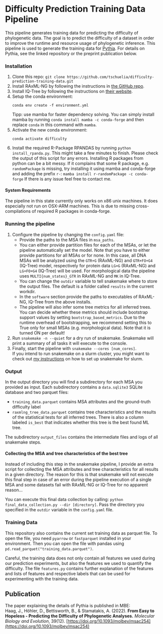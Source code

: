 # Difficulty Prediction Training Data Pipeline
This pipeline generates training data for predicting the difficulty of phylogenetic data.
The goal is to predict the difficulty of a dataset in order to improve the runtime and resource usage of phylogenetic inference.
This pipeline is used to generate the training data for [Pythia](https://github.com/tschuelia/PyPythia). For details on Pythia, see the linked repository or the preprint publication below. 

### Installation
1. Clone this repo: `git clone https://github.com/tschuelia/difficulty-prediction-training-data.git`
2. Install RAxML-NG by following the instructions in [the GitHub repo](https://github.com/amkozlov/raxml-ng).
3. Install IQ-Tree by following the instructions on [their website](http://www.iqtree.org).
4. Setup the conda environment:
    ```
    conda env create -f environment.yml
    ```
   Tipp: use mamba for faster dependency solving. You can simply install mamba by running `conda install mamba -c conda-forge` and then replace `conda` in this command with `mamba`.
5. Activate the new conda environment:
   ```
   conda activate difficulty
   ```
6. Install the required R-Package RPANDAS by running `python install_rpanda.py`. This might take a few minutes to finish. Please check the output of this script for any errors. 
Installing R packages from python can be a bit messy. If it complains that some R package, e.g. `randomPackage` is missing, try installing it using mamba and conda-forge and adding the prefix `r-`: `mamba install r-randomPackage -c conda-forge`  If there is any issue feel free to contact me.

#### System Requirements
The pipeline in this state currently only works on x86 unix machines. It does especially not run on OSX-ARM machines. 
This is due to missing cross-compilations of required R packages in conda-forge.


### Running the pipeline
1. Configure the pipeline by changing the `config.yaml` file:
   * Provide the paths to the MSA files in `msa_paths`.
   * You can either provide partition files for each of the MSAs, or let the pipeline automatically set the model. Note that you have to either provide partitions for all MSAs or for none.
   In this case, all DNA MSAs will be analyzed using the `GTR+G` (RAxML-NG) and `GTR+FO+G4` (IQ-Tree) model, respectively for protein data `LG+G` (RAxML-NG) and `LG+FO+G4` (IQ-Tree) will be used. 
   For morphological data the pipeline uses `MULTI{num_states}_GTR` in RAxML-NG and `MK` in IQ-Tree.
   * You can change the `outdir` variable to tell snakemake where to store the output files. The default is a folder called `results` in the current workdir.
   * In the `software` section provide the paths to executables of RAxML-NG, IQ-Tree from the above installs.
   * The pipeline will also infer some tree metrics for all inferred trees. You can decide whether these metrics should include bootstrap support values by setting `bootstrap_based_metrics`. 
   Due to the runtime overhead of bootstrapping, we recommend setting this to True only for small MSAs (e.g. morphological data). Note that it is turned ON per default!
2. Run `snakemake -n --quiet` for a dry run of snakemake. Snakemake will print a summary of all tasks it will execute to the console.
3. Finally, start the pipeline with `snakemake --cores [num_cores]`.    
If you intend to run snakemake on a slurm cluster, you might want to check out [my instructions](https://github.com/tschuelia/snakemake-on-slurm-clusters) on how to set up snakemake for slurm.


### Output
In the output directory you will find a subdirectory for each MSA you provided as input. Each subdirectory contains a `data.sqlite3` SQLite database and two parquet files:
- `training_data.parquet` contains MSA attributes and the ground-truth difficulty label
- `raxmlng_tree_data.parquet` contains tree characteristics and the results of the statistical tests for all inferred trees. There is also a column labeled `is_best` that indicates whether this tree is the best found ML tree.

The subdirectory `output_files` contains the intermediate files and logs of all snakemake steps. 


#### Collecting the MSA and tree characteristics of the best tree
Instead of including this step in the snakemake pipeline, I provide an extra script for collecting the MSA attributes and tree characteristics for all results in a given directory.
The reason for this is that snakemake will not execute this final step in case of an error during the pipeline execution of a single MSA and some datasets fail with RAxML-NG or IQ-Tree for no apparent reason...

You can execute this final data collection by calling: `python final_data_collection.py --dir [directory]`. Pass the directory you specified in the `outdir` variable in the `config.yaml` file.


### Training Data
This repository also contains the current set training data as parquet file. To open the file, you need `pyarrow` or `fastparquet` installed in your environment. 
Then you can open the file with pandas using `pd.read_parquet("training_data.parquet")`.

Careful, the training data does not only contain all features we used during our prediction experiments, but also the features we used to quantify the difficulty. 
The file `features.py` contains further explanation of the features and lists of features and respective labels that can be used for experimenting with the training data.


## Publication
The paper explaining the details of Pythia is published in MBE:    
Haag, J., Höhler, D., Bettisworth, B., & Stamatakis, A. (2022). **From Easy to Hopeless - Predicting the Difficulty of Phylogenetic Analyses.** *Molecular Biology and Evolution*, 39(12). [https://doi.org/10.1093/molbev/msac254](https://doi.org/10.1093/molbev/msac254)
